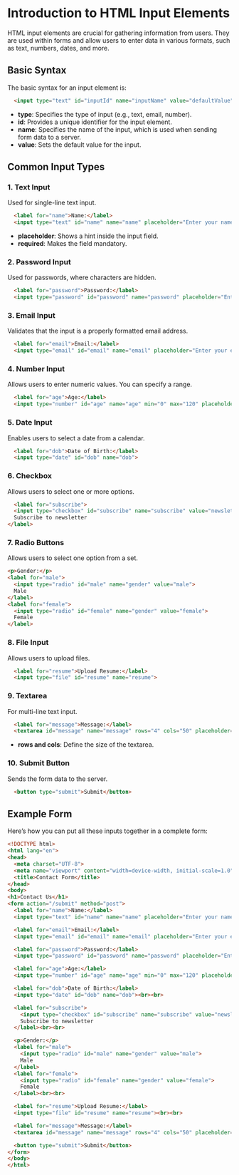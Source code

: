 # Introduction to HTML Input Elements
HTML input elements are crucial for gathering information from users. They are used within forms and allow users to enter data in various formats, such as text, numbers, dates, and more.

## Basic Syntax
The basic syntax for an input element is:

```html
  <input type="text" id="inputId" name="inputName" value="defaultValue">
  ```
* **type**: Specifies the type of input (e.g., text, email, number).
* **id**: Provides a unique identifier for the input element.
* **name**: Specifies the name of the input, which is used when sending form data to a server.
* **value**: Sets the default value for the input.

## Common Input Types

### 1. Text Input
Used for single-line text input.
```html
  <label for="name">Name:</label>
  <input type="text" id="name" name="name" placeholder="Enter your name" required>
  ```

* **placeholder**: Shows a hint inside the input field.
* **required**: Makes the field mandatory.

### 2. Password Input
Used for passwords, where characters are hidden.
```html
  <label for="password">Password:</label>
  <input type="password" id="password" name="password" placeholder="Enter your password" required>
  ```
### 3. Email Input
Validates that the input is a properly formatted email address.
```html
  <label for="email">Email:</label>
  <input type="email" id="email" name="email" placeholder="Enter your email" required>
  ```
### 4. Number Input
Allows users to enter numeric values. You can specify a range.
```html
  <label for="age">Age:</label>
  <input type="number" id="age" name="age" min="0" max="120" placeholder="Enter your age">
  ```
### 5. Date Input
Enables users to select a date from a calendar.
```html
  <label for="dob">Date of Birth:</label>
  <input type="date" id="dob" name="dob">
  ```
### 6. Checkbox
Allows users to select one or more options.
```html
  <label for="subscribe">
  <input type="checkbox" id="subscribe" name="subscribe" value="newsletter">
  Subscribe to newsletter
</label>
  ```
### 7. Radio Buttons
Allows users to select one option from a set.
```html
<p>Gender:</p>
<label for="male">
  <input type="radio" id="male" name="gender" value="male">
  Male
</label>
<label for="female">
  <input type="radio" id="female" name="gender" value="female">
  Female
</label>
  ```
### 8. File Input
Allows users to upload files.
```html
  <label for="resume">Upload Resume:</label>
  <input type="file" id="resume" name="resume">
  ```
### 9. Textarea
For multi-line text input.
```html
  <label for="message">Message:</label>
  <textarea id="message" name="message" rows="4" cols="50" placeholder="Enter your message here"></textarea>
 ```

* **rows and cols**: Define the size of the textarea.

### 10. Submit Button
Sends the form data to the server.
```html
  <button type="submit">Submit</button>
 ```

## Example Form
Here’s how you can put all these inputs together in a complete form:

```html
<!DOCTYPE html>
<html lang="en">
<head>
  <meta charset="UTF-8">
  <meta name="viewport" content="width=device-width, initial-scale=1.0">
  <title>Contact Form</title>
</head>
<body>
<h1>Contact Us</h1>
<form action="/submit" method="post">
  <label for="name">Name:</label>
  <input type="text" id="name" name="name" placeholder="Enter your name" required><br><br>

  <label for="email">Email:</label>
  <input type="email" id="email" name="email" placeholder="Enter your email" required><br><br>

  <label for="password">Password:</label>
  <input type="password" id="password" name="password" placeholder="Enter your password" required><br><br>

  <label for="age">Age:</label>
  <input type="number" id="age" name="age" min="0" max="120" placeholder="Enter your age"><br><br>

  <label for="dob">Date of Birth:</label>
  <input type="date" id="dob" name="dob"><br><br>

  <label for="subscribe">
    <input type="checkbox" id="subscribe" name="subscribe" value="newsletter">
    Subscribe to newsletter
  </label><br><br>

  <p>Gender:</p>
  <label for="male">
    <input type="radio" id="male" name="gender" value="male">
    Male
  </label>
  <label for="female">
    <input type="radio" id="female" name="gender" value="female">
    Female
  </label><br><br>

  <label for="resume">Upload Resume:</label>
  <input type="file" id="resume" name="resume"><br><br>

  <label for="message">Message:</label>
  <textarea id="message" name="message" rows="4" cols="50" placeholder="Enter your message here"></textarea><br><br>

  <button type="submit">Submit</button>
</form>
</body>
</html>
 ```